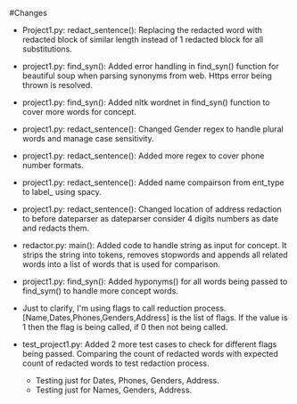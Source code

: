 #Changes

* Project1.py: redact_sentence(): Replacing the redacted word with redacted block of similar length instead of 1 redacted block for all substitutions.
* project1.py: find_syn(): Added error handling in find_syn() function for beautiful soup when parsing synonyms from web. Https error being thrown is resolved.
* project1.py: find_syn(): Added nltk wordnet in find_syn() function to cover more words for concept.
* project1.py: redact_sentence(): Changed Gender regex to handle plural words and manage case sensitivity. 
* project1.py: redact_sentence(): Added more regex to cover phone number formats.
* project1.py: redact_sentence(): Added name compairson from ent_type to label_ using spacy.
* project1.py: redact_sentence(): Changed location of address redaction to before dateparser as dateparser consider 4 digits numbers as date and redacts them.
* redactor.py: main(): Added code to handle string as input for concept. It strips the string into tokens, removes stopwords and appends all related words into a list of words that is used for comparison. 
* project1.py: find_syn(): Added hyponyms() for all words being passed to find_sym() to handle more concept words. 

* Just to clarify, I'm using flags to call reduction process. [Name,Dates,Phones,Genders,Address] is the list of flags. If the value is 1 then the flag is being called, if 0 then not being called.
* test_project1.py: Added 2 more test cases to check for different flags being passed. Comparing the count of redacted words with expected count of redacted words to test redaction process.
	* Testing just for Dates, Phones, Genders, Address. 
	* Testing just for Names, Genders, Address.
